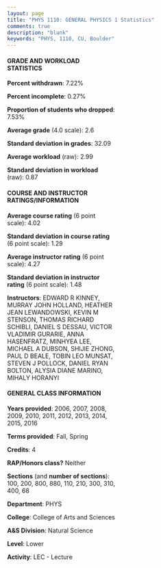 ```yaml
---
layout: page
title: "PHYS 1110: GENERAL PHYSICS 1 Statistics"
comments: true
description: "blank"
keywords: "PHYS, 1110, CU, Boulder"
--- 
```

<head>
<script src="https://ajax.googleapis.com/ajax/libs/jquery/2.1.3/jquery.min.js"></script>
<script src="https://dl.dropboxusercontent.com/s/pc42nxpaw1ea4o9/highcharts.js?dl=0"></script>
<!-- <script src="../assets/js/highcharts.js"></script> -->
<style type="text/css">@font-face {
	font-family: "Bebas Neue";
	src: url(https://www.filehosting.org/file/details/544349/BebasNeue%20Regular.otf) format("opentype");
	}
	h1.Bebas { 
		font-family: "Bebas Neue", Verdana, Tahoma;
	}
</style>
</head>
<body>
	<div id="container" style="float: right; width: 45%; height: 88%; margin-left: 2.5%; margin-right: 2.5%;"></div>
	<script language="JavaScript">
		$(document).ready(function() {
		var chart = {type: 'column'};
		var title = {text: 'Grade Distribution'};
		var xAxis = {categories: ['A','B','C','D','F'],crosshair: true};
		var yAxis = {min: 0,title: {text: 'Percentage'}};
		var tooltip = {headerFormat: '<center><b><span style="font-size:20px">{point.key}</span></b></center>',
		               pointFormat: '<td style="padding:0"><b>{point.y:.1f}%</b></td>',
		               footerFormat: '</table>',shared: true,useHTML: true};
		var plotOptions = {column: {pointPadding: 0.0,borderWidth: 0}};  
		var credits = {enabled: false};var series= [{name: 'Percent',data: [20.58,32.57,34.96,7.16,4.73,]}];
		var json = {};
		json.chart = chart;
		json.title = title;
		json.tooltip = tooltip;
		json.xAxis = xAxis;
		json.yAxis = yAxis;  
		json.series = series;
		json.plotOptions = plotOptions;  
		json.credits = credits;
		$('#container').highcharts(json);
	});
	</script>
</body>
			   
#### GRADE AND WORKLOAD STATISTICS

**Percent withdrawn**: 7.22%

**Percent incomplete**: 0.27%

**Proportion of students who dropped**: 7.53%

**Average grade** (4.0 scale): 2.6

**Standard deviation in grades**: 32.09

**Average workload** (raw): 2.99

**Standard deviation in workload** (raw): 0.87

#### COURSE AND INSTRUCTOR RATINGS/INFORMATION

**Average course rating** (6 point scale): 4.02

**Standard deviation in course rating** (6 point scale): 1.29

**Average instructor rating** (6 point scale): 4.27

**Standard deviation in instructor rating** (6 point scale): 1.48

**Instructors**: EDWARD R KINNEY, MURRAY JOHN HOLLAND, HEATHER JEAN LEWANDOWSKI, KEVIN M STENSON, THOMAS RICHARD SCHIBLI, DANIEL S DESSAU, VICTOR VLADIMIR GURARIE, ANNA HASENFRATZ, MINHYEA LEE, MICHAEL A DUBSON, SHIJIE ZHONG, PAUL D BEALE, TOBIN LEO MUNSAT, STEVEN J POLLOCK, DANIEL RYAN BOLTON, ALYSIA DIANE MARINO, MIHALY HORANYI

#### GENERAL CLASS INFORMATION

**Years provided**: 2006, 2007, 2008, 2009, 2010, 2011, 2012, 2013, 2014, 2015, 2016

**Terms provided**: Fall, Spring

**Credits**: 4

**RAP/Honors class?** Neither

**Sections** (and **number of sections**): 100, 200, 800, 880, 110, 210, 300, 310, 400, 68

**Department**: PHYS

**College**: College of Arts and Sciences

**A&S Division**: Natural Science

**Level**: Lower

**Activity**: LEC - Lecture